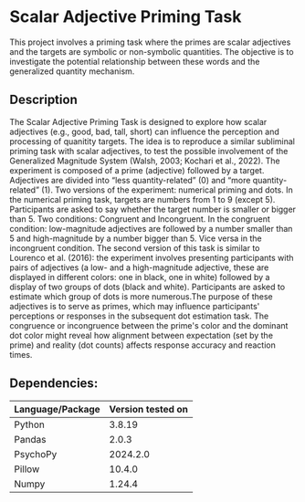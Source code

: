 
# Scalar Adjective Priming Task

This project involves a priming task where the primes are scalar adjectives and the targets are symbolic or non-symbolic quantities. The objective is to investigate the potential relationship between these words and the generalized quantity mechanism.

## Description

The Scalar Adjective Priming Task is designed to explore how scalar adjectives (e.g., good, bad, tall, short) can influence the perception and processing of quanitity targets. The idea is to reproduce a similar subliminal priming task with scalar adjectives, to test the possible involvement of the Generalized Magnitude System (Walsh, 2003; Kochari et al., 2022).
The experiment is composed of a prime (adjective) followed by a target. Adjectives are divided into “less quantity-related” (0) and “more quantity-related” (1). Two versions of the experiment: numerical priming and dots. In the numerical priming task, targets are numbers from 1 to 9 (except 5). Participants are asked to say whether the target number is smaller or bigger than 5. Two conditions: Congruent and Incongruent. In the congruent condition: low-magnitude adjectives are followed by a number smaller than 5 and high-magnitude by a number bigger than 5. Vice versa in the incongruent condition. 
The second version of this task is similar to Lourenco et al. (2016): the experiment involves presenting participants with pairs of adjectives (a low- and a high-magnitude adjective, these are displayed in different colors: one in black, one in white) followed by a display of two groups of dots (black and white). Participants are asked to estimate which group of dots is more numerous.The purpose of these adjectives is to serve as primes, which may influence participants' perceptions or responses in the subsequent dot estimation task. The congruence or incongruence between the prime's color and the dominant dot color might reveal how alignment between expectation (set by the prime) and reality (dot counts) affects response accuracy and reaction times.

## Dependencies:

| Language/Package | Version tested on |
|------------------|-------------------|
| Python           | 3.8.19            |
| Pandas           | 2.0.3             |
| PsychoPy         | 2024.2.0          |
| Pillow           | 10.4.0            |
| Numpy            | 1.24.4            |
